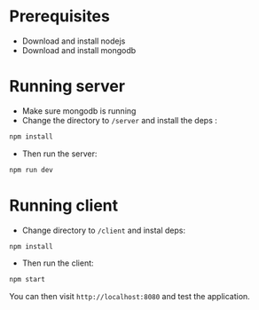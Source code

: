 # Prerequisites
 * Download and install nodejs
 * Download and install mongodb

# Running server
 * Make sure mongodb is running 
 * Change the directory to `/server` and install the deps :
 
 ```sh
 npm install
 ```
 * Then run the server:
 
 ```sh
 npm run dev
 ```
 
# Running client
 * Change directory to `/client` and instal deps:
 
 ```sh
 npm install
 ```
 * Then run the client:
 
 ```sh
 npm start
 ```
 
 You can then visit `http://localhost:8080` and test the application.
